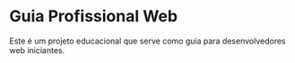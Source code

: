 # Guia Profissional Web

Este é um projeto educacional que serve como guia para desenvolvedores web iniciantes.
